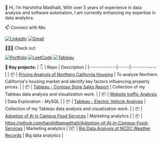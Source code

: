 👋 Hi, I’m Harshitha Madihalli, With over 5 years of experience in data analysis and software automation, I am currently enhancing my expertise in data analytics.

📫 Connect with Me: <br>

[![LinkedIn](https://img.shields.io/badge/LinkedIn-0A66C2?style=for-the-badge&logo=linkedin&logoColor=white)](https://www.linkedin.com/in/hmadihalli/)
[![Gmail](https://img.shields.io/badge/Gmail-D14836?style=for-the-badge&logo=gmail&logoColor=white)](harshitham195@gmail.com)

👩🏻‍💻 Check out: <br>

[![Portfolio](https://img.shields.io/badge/Portfolio-009688?style=for-the-badge&logo=google-chrome&logoColor=white)](https://harshithamadihalli.my.canva.site/portfolio)
[![LeetCode](https://img.shields.io/badge/LeetCode-4CAF50?style=for-the-badge&logo=leetcode&logoColor=white)](https://leetcode.com/harshithamadihalli/)
[![Tableau](https://img.shields.io/badge/Tableau-00A8E8?style=for-the-badge&logo=tableau&logoColor=white)](https://public.tableau.com/app/profile/harshitha.madihalli/vizzes)



**📂 Key projects:**
| :point_down: | Repo | Description |
|--------------|------|-------------|
| :package:    | [Pricing Analysis of Northern California Housing](https://github.com/Harshitham195/Pricing-Analysis-of-Northern-California-Housing) | To analyze Northern California's housing market and identify key factors influencing property prices. |
| :package: | [Tableau - Contoso Store Sales Report](https://github.com/Harshitham195/Contoso-Store-Sales-Report) | Collection of my Tableau data analysis and visualization work. |
| :package: | [Website traffic Analysis](https://github.com/Harshitham195/Website-Traffic-Analysis) | Data Exploration - MySQL |
| :package: | [Tableau - Electric Vehicle Analysis](https://github.com/Harshitham195/Electric-Vehicle-Analysis) | Collection of my Tableau data analysis and visualization work. |
| :package: | [Adoption of AI in Campus Food Services](https://github.com/harshithamadihalli/Adoption-of-AI-in-Campus-Food-Services) | Marketing analytics |
| :package: | https://github.com/harshithamadihalli/Adoption-of-AI-in-Campus-Food-Services | Marketing analytics |
|:package:  | [Big Data Analysis of NCDC Weather Records](https://github.com/harshithamadihalli/Big-Data-Analysis-of-NCDC-Weather-Records) | Big data analytics |



